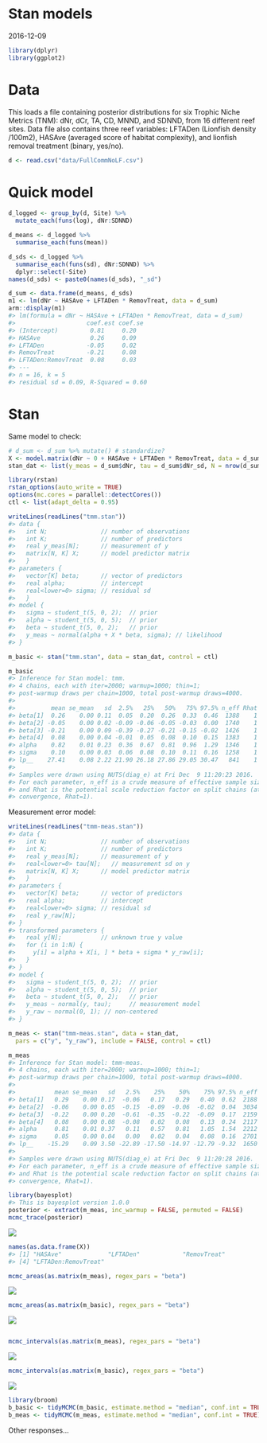 Stan models
================
2016-12-09

``` r
library(dplyr)
library(ggplot2)
```

Data
====

This loads a file containing posterior distributions for six Trophic Niche Metrics (TNM): dNr, dCr, TA, CD, MNND, and SDNND, from 16 different reef sites. Data file also contains three reef variables: LFTADen (Lionfish density /100m2), HASAve (averaged score of habitat complexity), and lionfish removal treatment (binary, yes/no).

``` r
d <- read.csv("data/FullCommNoLF.csv")
```

Quick model
===========

``` r
d_logged <- group_by(d, Site) %>%
  mutate_each(funs(log), dNr:SDNND)

d_means <- d_logged %>%
  summarise_each(funs(mean))

d_sds <- d_logged %>%
  summarise_each(funs(sd), dNr:SDNND) %>%
  dplyr::select(-Site)
names(d_sds) <- paste0(names(d_sds), "_sd")

d_sum <- data.frame(d_means, d_sds)
m1 <- lm(dNr ~ HASAve + LFTADen * RemovTreat, data = d_sum)
arm::display(m1)
#> lm(formula = dNr ~ HASAve + LFTADen * RemovTreat, data = d_sum)
#>                    coef.est coef.se
#> (Intercept)         0.81     0.20  
#> HASAve              0.26     0.09  
#> LFTADen            -0.05     0.02  
#> RemovTreat         -0.21     0.08  
#> LFTADen:RemovTreat  0.08     0.03  
#> ---
#> n = 16, k = 5
#> residual sd = 0.09, R-Squared = 0.60
```

Stan
====

Same model to check:

``` r
# d_sum <- d_sum %>% mutate() # standardize?
X <- model.matrix(dNr ~ 0 + HASAve + LFTADen * RemovTreat, data = d_sum)
stan_dat <- list(y_meas = d_sum$dNr, tau = d_sum$dNr_sd, N = nrow(d_sum), K = ncol(X), X = X)
```

``` r
library(rstan)
rstan_options(auto_write = TRUE)
options(mc.cores = parallel::detectCores())
ctl <- list(adapt_delta = 0.95)
```

``` r
writeLines(readLines("tmm.stan"))
#> data {
#>   int N;               // number of observations
#>   int K;               // number of predictors
#>   real y_meas[N];      // measurement of y
#>   matrix[N, K] X;      // model predictor matrix
#>   }
#> parameters {
#>   vector[K] beta;      // vector of predictors
#>   real alpha;          // intercept
#>   real<lower=0> sigma; // residual sd
#>   } 
#> model { 
#>   sigma ~ student_t(5, 0, 2);  // prior
#>   alpha ~ student_t(5, 0, 5);  // prior
#>   beta ~ student_t(5, 0, 2);   // prior
#>   y_meas ~ normal(alpha + X * beta, sigma); // likelihood
#> }
```

``` r
m_basic <- stan("tmm.stan", data = stan_dat, control = ctl)
```

``` r
m_basic
#> Inference for Stan model: tmm.
#> 4 chains, each with iter=2000; warmup=1000; thin=1; 
#> post-warmup draws per chain=1000, total post-warmup draws=4000.
#> 
#>          mean se_mean   sd  2.5%   25%   50%   75% 97.5% n_eff Rhat
#> beta[1]  0.26    0.00 0.11  0.05  0.20  0.26  0.33  0.46  1388    1
#> beta[2] -0.05    0.00 0.02 -0.09 -0.06 -0.05 -0.03  0.00  1740    1
#> beta[3] -0.21    0.00 0.09 -0.39 -0.27 -0.21 -0.15 -0.02  1426    1
#> beta[4]  0.08    0.00 0.04 -0.01  0.05  0.08  0.10  0.15  1383    1
#> alpha    0.82    0.01 0.23  0.36  0.67  0.81  0.96  1.29  1346    1
#> sigma    0.10    0.00 0.03  0.06  0.08  0.10  0.11  0.16  1258    1
#> lp__    27.41    0.08 2.22 21.90 26.18 27.86 29.05 30.47   841    1
#> 
#> Samples were drawn using NUTS(diag_e) at Fri Dec  9 11:20:23 2016.
#> For each parameter, n_eff is a crude measure of effective sample size,
#> and Rhat is the potential scale reduction factor on split chains (at 
#> convergence, Rhat=1).
```

Measurement error model:

``` r
writeLines(readLines("tmm-meas.stan"))
#> data {
#>   int N;               // number of observations
#>   int K;               // number of predictors
#>   real y_meas[N];      // measurement of y
#>   real<lower=0> tau[N];   // measurement sd on y
#>   matrix[N, K] X;      // model predictor matrix
#>   }
#> parameters {
#>   vector[K] beta;      // vector of predictors
#>   real alpha;          // intercept
#>   real<lower=0> sigma; // residual sd
#>   real y_raw[N];
#> }
#> transformed parameters {
#>   real y[N];           // unknown true y value
#>   for (i in 1:N) {
#>     y[i] = alpha + X[i, ] * beta + sigma * y_raw[i];
#>   }
#> } 
#> model { 
#>   sigma ~ student_t(5, 0, 2);  // prior
#>   alpha ~ student_t(5, 0, 5);  // prior
#>   beta ~ student_t(5, 0, 2);   // prior
#>   y_meas ~ normal(y, tau);     // measurement model
#>   y_raw ~ normal(0, 1); // non-centered
#> }
```

``` r
m_meas <- stan("tmm-meas.stan", data = stan_dat, 
  pars = c("y", "y_raw"), include = FALSE, control = ctl)
```

``` r
m_meas
#> Inference for Stan model: tmm-meas.
#> 4 chains, each with iter=2000; warmup=1000; thin=1; 
#> post-warmup draws per chain=1000, total post-warmup draws=4000.
#> 
#>           mean se_mean   sd   2.5%    25%    50%    75% 97.5% n_eff Rhat
#> beta[1]   0.29    0.00 0.17  -0.06   0.17   0.29   0.40  0.62  2188    1
#> beta[2]  -0.06    0.00 0.05  -0.15  -0.09  -0.06  -0.02  0.04  3034    1
#> beta[3]  -0.22    0.00 0.20  -0.61  -0.35  -0.22  -0.09  0.17  2159    1
#> beta[4]   0.08    0.00 0.08  -0.08   0.02   0.08   0.13  0.24  2117    1
#> alpha     0.81    0.01 0.37   0.11   0.57   0.81   1.05  1.54  2212    1
#> sigma     0.05    0.00 0.04   0.00   0.02   0.04   0.08  0.16  2701    1
#> lp__    -15.29    0.09 3.50 -22.89 -17.50 -14.97 -12.79 -9.32  1650    1
#> 
#> Samples were drawn using NUTS(diag_e) at Fri Dec  9 11:20:28 2016.
#> For each parameter, n_eff is a crude measure of effective sample size,
#> and Rhat is the potential scale reduction factor on split chains (at 
#> convergence, Rhat=1).
```

``` r
library(bayesplot)
#> This is bayesplot version 1.0.0
posterior <- extract(m_meas, inc_warmup = FALSE, permuted = FALSE)
mcmc_trace(posterior)
```

![](tmm_files/figure-markdown_github/unnamed-chunk-13-1.png)

``` r
names(as.data.frame(X))
#> [1] "HASAve"             "LFTADen"            "RemovTreat"        
#> [4] "LFTADen:RemovTreat"

mcmc_areas(as.matrix(m_meas), regex_pars = "beta")
```

![](tmm_files/figure-markdown_github/unnamed-chunk-13-2.png)

``` r
mcmc_areas(as.matrix(m_basic), regex_pars = "beta")
```

![](tmm_files/figure-markdown_github/unnamed-chunk-13-3.png)

``` r

mcmc_intervals(as.matrix(m_meas), regex_pars = "beta")
```

![](tmm_files/figure-markdown_github/unnamed-chunk-13-4.png)

``` r
mcmc_intervals(as.matrix(m_basic), regex_pars = "beta")
```

![](tmm_files/figure-markdown_github/unnamed-chunk-13-5.png)

``` r
library(broom)
b_basic <- tidyMCMC(m_basic, estimate.method = "median", conf.int = TRUE)
b_meas <- tidyMCMC(m_meas, estimate.method = "median", conf.int = TRUE)
```

Other responses...
